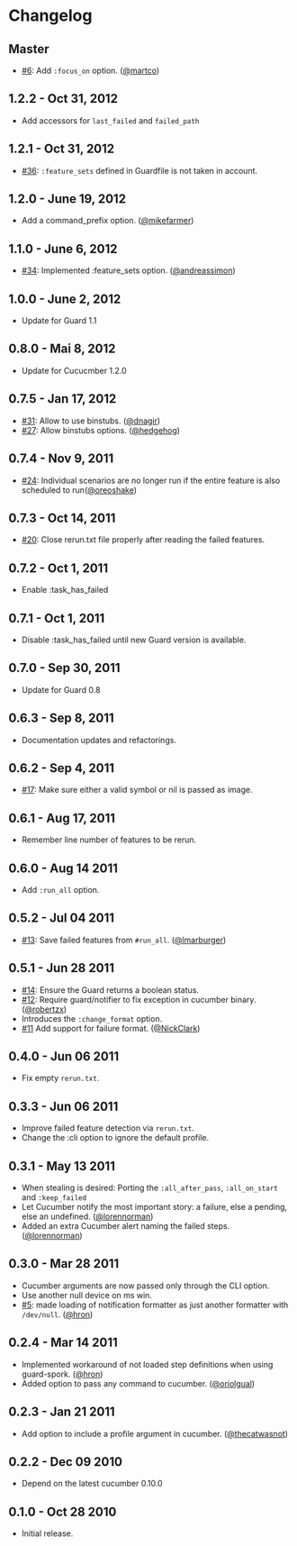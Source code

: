 # Changelog

## Master

- [#6][]: Add `:focus_on` option. ([@martco][])

## 1.2.2 - Oct 31, 2012

- Add accessors for `last_failed` and `failed_path`

## 1.2.1 - Oct 31, 2012

- [#36][]: `:feature_sets` defined in Guardfile is not taken in account.

## 1.2.0 - June 19, 2012

- Add a command_prefix option. ([@mikefarmer][])

## 1.1.0 - June 6, 2012

- [#34][]: Implemented :feature_sets option. ([@andreassimon][])

## 1.0.0 - June 2, 2012

- Update for Guard 1.1

## 0.8.0 - Mai 8, 2012

- Update for Cucucmber 1.2.0

## 0.7.5 - Jan 17, 2012

- [#31][]: Allow to use binstubs. ([@dnagir][])
- [#27][]: Allow binstubs options. ([@hedgehog][])

## 0.7.4 - Nov 9, 2011

- [#24][]: Individual scenarios are no longer run if the entire feature is also scheduled to run([@oreoshake][])

## 0.7.3 - Oct 14, 2011

 - [#20][]: Close rerun.txt file properly after reading the failed features.

## 0.7.2 - Oct 1, 2011

- Enable :task_has_failed

## 0.7.1 - Oct 1, 2011

- Disable :task_has_failed until new Guard version is available.

## 0.7.0 - Sep 30, 2011

- Update for Guard 0.8

## 0.6.3 - Sep 8, 2011

- Documentation updates and refactorings.

## 0.6.2 - Sep 4, 2011

- [#17][]: Make sure either a valid symbol or nil is passed as image.

## 0.6.1 - Aug 17, 2011

- Remember line number of features to be rerun.

## 0.6.0 - Aug 14 2011

- Add `:run_all` option.

## 0.5.2 - Jul 04 2011

- [#13][]: Save failed features from `#run_all`. ([@lmarburger][])

## 0.5.1 - Jun 28 2011

- [#14][]: Ensure the Guard returns a boolean status.
- [#12][]: Require guard/notifier to fix exception in cucumber binary. ([@robertzx][])
- Introduces the `:change_format` option.
- [#11][] Add support for failure format. ([@NickClark][])

## 0.4.0 - Jun 06 2011

- Fix empty `rerun.txt`.

## 0.3.3 - Jun 06 2011

- Improve failed feature detection via `rerun.txt`.
- Change the :cli option to ignore the default profile.

## 0.3.1 - May 13 2011

- When stealing is desired: Porting the `:all_after_pass`, `:all_on_start` and `:keep_failed`
- Let Cucumber notify the most important story: a failure, else a pending, else an undefined. ([@lorennorman][])
- Added an extra Cucumber alert naming the failed steps. ([@lorennorman][])

## 0.3.0 - Mar 28 2011

- Cucumber arguments are now passed only through the CLI option.
- Use another null device on ms win.
- [#5][]: made loading of notification formatter as just another formatter with `/dev/null`. ([@hron][])

## 0.2.4 - Mar 14 2011

- Implemented workaround of not loaded step definitions when using guard-spork. ([@hron][])
- Added option to pass any command to cucumber. ([@oriolgual][])

## 0.2.3 - Jan 21 2011

- Add option to include a profile argument in cucumber. ([@thecatwasnot][])

## 0.2.2 - Dec 09 2010

- Depend on the latest cucumber 0.10.0

## 0.1.0 - Oct 28 2010

- Initial release.

<!--- The following link definition list is generated by PimpMyChangelog --->
[#5]: https://github.com/netzpirat/guard/issues/5
[#6]: https://github.com/guard/guard/issues/6
[#11]: https://github.com/netzpirat/guard/issues/11
[#12]: https://github.com/netzpirat/guard/issues/12
[#13]: https://github.com/netzpirat/guard/issues/13
[#14]: https://github.com/netzpirat/guard/issues/14
[#17]: https://github.com/netzpirat/guard/issues/17
[#20]: https://github.com/netzpirat/guard/issues/20
[#24]: https://github.com/netzpirat/guard/issues/24
[#27]: https://github.com/netzpirat/guard/issues/27
[#31]: https://github.com/netzpirat/guard/issues/31
[#34]: https://github.com/netzpirat/guard/issues/34
[#36]: https://github.com/netzpirat/guard/issues/36
[@NickClark]: https://github.com/NickClark
[@andreassimon]: https://github.com/andreassimon
[@dnagir]: https://github.com/dnagir
[@hedgehog]: https://github.com/hedgehog
[@hron]: https://github.com/hron
[@lmarburger]: https://github.com/lmarburger
[@lorennorman]: https://github.com/lorennorman
[@martco]: https://github.com/martco
[@mikefarmer]: https://github.com/mikefarmer
[@oreoshake]: https://github.com/oreoshake
[@oriolgual]: https://github.com/oriolgual
[@robertzx]: https://github.com/robertzx
[@thecatwasnot]: https://github.com/thecatwasnot
